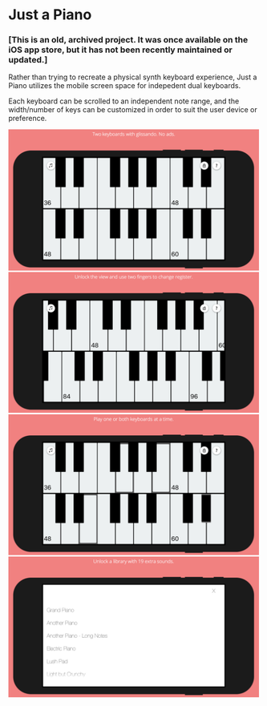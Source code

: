 # Just a Piano
 
### [This is an old, archived project. It was once available on the iOS app store, but it has not been recently maintained or updated.]

Rather than trying to recreate a physical synth keyboard experience, Just a Piano utilizes the mobile screen space for indepedent dual keyboards.

Each keyboard can be scrolled to an independent note range, and the width/number of keys can be customized in order to suit the user device or preference.

<img src="https://github.com/justKD/Just-a-Piano/blob/main/media/phone/screenshot_1.jpg?raw=true" width="500">
<img src="https://github.com/justKD/Just-a-Piano/blob/main/media/phone/screenshot_2.jpg?raw=true" width="500">
<img src="https://github.com/justKD/Just-a-Piano/blob/main/media/phone/screenshot_3.jpg?raw=true" width="500">
<img src="https://github.com/justKD/Just-a-Piano/blob/main/media/phone/screenshot_4.jpg?raw=true" width="500">
